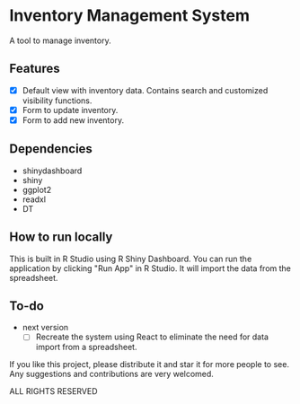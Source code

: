 # Inventory Management System

A tool to manage inventory.

## Features

* [x] Default view with inventory data. Contains search and customized visibility functions.
* [x] Form to update inventory.
* [x] Form to add new inventory.

## Dependencies

* shinydashboard
* shiny
* ggplot2
* readxl
* DT

## How to run locally

This is built in R Studio using R Shiny Dashboard. You can run the application by clicking "Run App" in R Studio. It will import the data from the spreadsheet.

## To-do

- next version
    * [ ] Recreate the system using React to eliminate the need for data import from a spreadsheet.

If you like this project, please distribute it and star it for more people to see.
Any suggestions and contributions are very welcomed.

ALL RIGHTS RESERVED